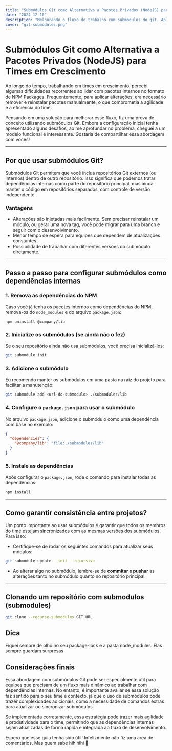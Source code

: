 ```yaml
---
title: "Submódulos Git como Alternativa a Pacotes Privados (NodeJS) para Times em Crescimento"
date: "2024-12-10"
description: "Melhorando o fluxo de trabalho com submodulos do git. Aplicando seus conhecimentos de git para uma solução simples e elegante para o seu dia-a-dia."
cover: "git-submodules.png"
---
```


# Submódulos Git como Alternativa a Pacotes Privados (NodeJS) para Times em Crescimento

Ao longo do tempo, trabalhando em times em crescimento, percebi algumas dificuldades recorrentes ao lidar com pacotes internos no formato de NPM Packages. Frequentemente, para aplicar alterações, era necessário remover e reinstalar pacotes manualmente, o que comprometia a agilidade e a eficiência do time.

Pensando em uma solução para melhorar esse fluxo, fiz uma prova de conceito utilizando submódulos Git. Embora a configuração inicial tenha apresentado alguns desafios, ao me aprofundar no problema, cheguei a um modelo funcional e interessante. Gostaria de compartilhar essa abordagem com vocês!

---

## Por que usar submódulos Git?

Submódulos Git permitem que você inclua repositórios Git externos (ou internos) dentro de outro repositório. Isso significa que podemos tratar dependências internas como parte do repositório principal, mas ainda manter o código em repositórios separados, com controle de versão independente.

### Vantagens

- Alterações são injetadas mais facilmente. Sem precisar reinstalar um módulo, ou gerar uma nova tag, você pode migrar para uma branch e seguir com o desenvolvimento.
- Menor tempo de espera para equipes que dependem de atualizações constantes.
- Possibilidade de trabalhar com diferentes versões do submódulo diretamente.

---

## Passo a passo para configurar submódulos como dependências internas

### 1. Remova as dependências do NPM

Caso você já tenha os pacotes internos como dependências do NPM, remova-os do `node_modules` e do arquivo `package.json`:

```bash
npm uninstall @company/lib
```

### 2. Inicialize os submódulos (se ainda não o fez)

Se o seu repositório ainda não usa submódulos, você precisa inicializá-los:

```bash
git submodule init
```

### 3. Adicione o submódulo

Eu recomendo manter os submódulos em uma pasta na raiz do projeto para facilitar a manutenção:

```bash
git submodule add <url-do-submodulo> ./submodules/lib
```

### 4. Configure o `package.json` para usar o submódulo

No arquivo `package.json`, adicione o submódulo como uma dependência com base no exemplo:

```json
{
  "dependencies": {
    "@company/lib": "file:./submodules/lib"
  }
}
```

### 5. Instale as dependências

Após configurar o `package.json`, rode o comando para instalar todas as dependências:

```bash
npm install
```

---

## Como garantir consistência entre projetos?

Um ponto importante ao usar submódulos é garantir que todos os membros do time estejam sincronizados com as mesmas versões dos submódulos. Para isso:

- Certifique-se de rodar os seguintes comandos para atualizar seus módulos:

```bash
git submodule update --init --recursive
```

- Ao alterar algo no submódulo, lembre-se de **commitar e pushar** as alterações tanto no submódulo quanto no repositório principal.

---

## Clonando um repositório com submodulos (submodules)

```bash
git clone --recurse-submodules GIT_URL
```

## Dica

Fiquei sempre de olho no seu package-lock e a pasta node_modules. Elas sempre guardam surpresas

## Considerações finais

Essa abordagem com submódulos Git pode ser especialmente útil para equipes que precisam de um fluxo mais dinâmico ao trabalhar com dependências internas. No entanto, é importante avaliar se essa solução faz sentido para o seu time e contexto, já que o uso de submódulos pode trazer complexidades adicionais, como a necessidade de comandos extras para atualizar ou sincronizar submódulos.

Se implementada corretamente, essa estratégia pode trazer mais agilidade e produtividade para o time, permitindo que as dependências internas sejam atualizadas de forma rápida e integrada ao fluxo de desenvolvimento.

Espero que esse guia tenha sido útil! Infelizmente não fiz uma area de comentários. Mas quem sabe hihihihi 🚀
